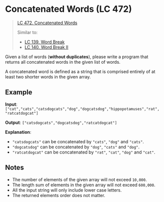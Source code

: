 # Concatenated Words (LC 472)

> [LC 472. Concatenated Words](https://leetcode.com/problems/concatenated-words/)
>
> Similar to:
>
> - [LC 139. Word Break](https://leetcode.com/problems/word-break/)
> - [LC 140. Word Break II](https://leetcode.com/problems/word-break-ii/)

Given a list of words (**without duplicates**), please write a program that returns all concatenated words in the given list of words.

A concatenated word is defined as a string that is comprised entirely of at least two shorter words in the given array.

## Example

**Input**: `["cat","cats","catsdogcats","dog","dogcatsdog","hippopotamuses","rat","ratcatdogcat"]`

**Output**: `["catsdogcats","dogcatsdog","ratcatdogcat"]`

**Explanation**:

- `"catsdogcats"` can be concatenated by `"cats"`, `"dog"` and `"cats"`.
- `"dogcatsdog"` can be concatenated by `"dog"`, `"cats"` and `"dog"`.
- `"ratcatdogcat"` can be concatenated by `"rat"`, `"cat"`, `"dog"` and `"cat"`.

## Notes

- The number of elements of the given array will not exceed `10,000`.
- The length sum of elements in the given array will not exceed `600,000`.
- All the input string will only include lower case letters.
- The returned elements order does not matter.
